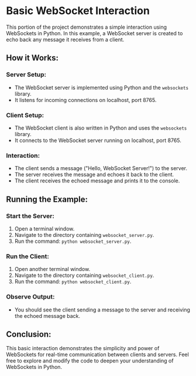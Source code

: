# Basic WebSocket Interaction

This portion of the project demonstrates a simple interaction using WebSockets in Python. In this example, a WebSocket server is created to echo back any message it receives from a client.

## How it Works:

### Server Setup:
- The WebSocket server is implemented using Python and the `websockets` library.
- It listens for incoming connections on localhost, port 8765.

### Client Setup:
- The WebSocket client is also written in Python and uses the `websockets` library.
- It connects to the WebSocket server running on localhost, port 8765.

### Interaction:
- The client sends a message ("Hello, WebSocket Server!") to the server.
- The server receives the message and echoes it back to the client.
- The client receives the echoed message and prints it to the console.

## Running the Example:

### Start the Server:
1. Open a terminal window.
2. Navigate to the directory containing `websocket_server.py`.
3. Run the command: `python websocket_server.py`.

### Run the Client:
1. Open another terminal window.
2. Navigate to the directory containing `websocket_client.py`.
3. Run the command: `python websocket_client.py`.

### Observe Output:
- You should see the client sending a message to the server and receiving the echoed message back.

## Conclusion:

This basic interaction demonstrates the simplicity and power of WebSockets for real-time communication between clients and servers. Feel free to explore and modify the code to deepen your understanding of WebSockets in Python.
